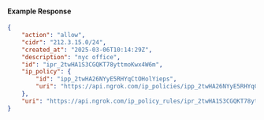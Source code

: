 <!-- Code generated for API Clients. DO NOT EDIT. -->

#### Example Response

```json
{
	"action": "allow",
	"cidr": "212.3.15.0/24",
	"created_at": "2025-03-06T10:14:29Z",
	"description": "nyc office",
	"id": "ipr_2twHA1S3CGQKT78yttmoKwx4W6m",
	"ip_policy": {
		"id": "ipp_2twHA26NYyE5RHYqCtOHolYieps",
		"uri": "https://api.ngrok.com/ip_policies/ipp_2twHA26NYyE5RHYqCtOHolYieps"
	},
	"uri": "https://api.ngrok.com/ip_policy_rules/ipr_2twHA1S3CGQKT78yttmoKwx4W6m"
}
```
